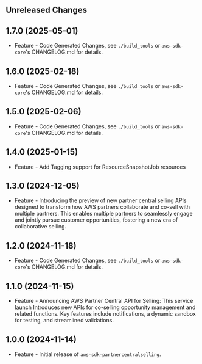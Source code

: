 Unreleased Changes
------------------

1.7.0 (2025-05-01)
------------------

* Feature - Code Generated Changes, see `./build_tools` or `aws-sdk-core`'s CHANGELOG.md for details.

1.6.0 (2025-02-18)
------------------

* Feature - Code Generated Changes, see `./build_tools` or `aws-sdk-core`'s CHANGELOG.md for details.

1.5.0 (2025-02-06)
------------------

* Feature - Code Generated Changes, see `./build_tools` or `aws-sdk-core`'s CHANGELOG.md for details.

1.4.0 (2025-01-15)
------------------

* Feature - Add Tagging support for ResourceSnapshotJob resources

1.3.0 (2024-12-05)
------------------

* Feature - Introducing the preview of new partner central selling APIs designed to transform how AWS partners collaborate and co-sell with multiple partners. This enables multiple partners to seamlessly engage and jointly pursue customer opportunities, fostering a new era of collaborative selling.

1.2.0 (2024-11-18)
------------------

* Feature - Code Generated Changes, see `./build_tools` or `aws-sdk-core`'s CHANGELOG.md for details.

1.1.0 (2024-11-15)
------------------

* Feature - Announcing AWS Partner Central API for Selling: This service launch Introduces new APIs for co-selling opportunity management and related functions. Key features include notifications, a dynamic sandbox for testing, and streamlined validations.

1.0.0 (2024-11-14)
------------------

* Feature - Initial release of `aws-sdk-partnercentralselling`.

